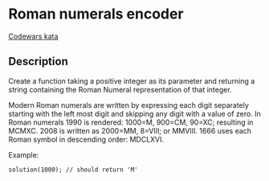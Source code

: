 # Roman numerals encoder
[Codewars kata](https://www.codewars.com/kata/51b62bf6a9c58071c600001b/train/rust)

## Description 
Create a function taking a positive integer as its parameter and returning a string containing the Roman Numeral representation of that integer.

Modern Roman numerals are written by expressing each digit separately starting with the left most digit and skipping any digit with a value of zero. In Roman numerals 1990 is rendered: 1000=M, 900=CM, 90=XC; resulting in MCMXC. 2008 is written as 2000=MM, 8=VIII; or MMVIII. 1666 uses each Roman symbol in descending order: MDCLXVI.

Example:

```solution(1000); // should return 'M'```